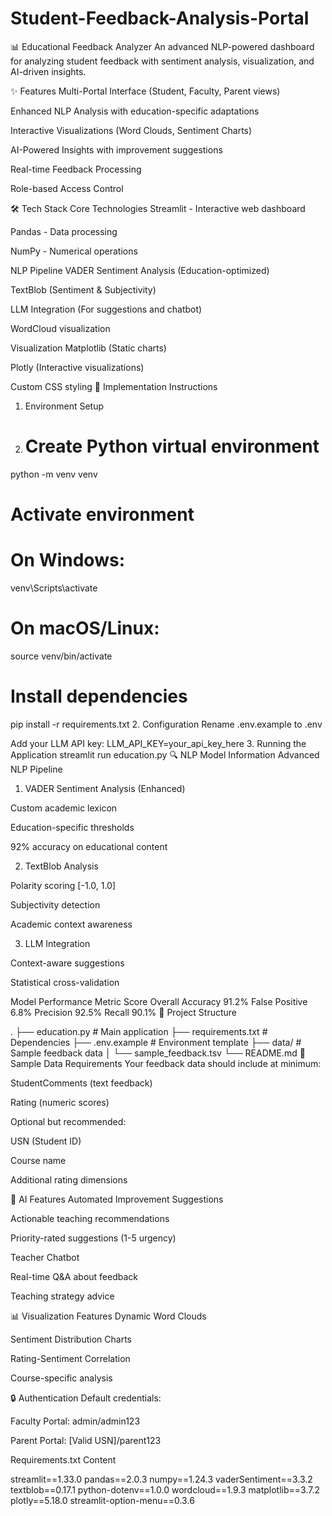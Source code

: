 # Student-Feedback-Analysis-Portal
📊 Educational Feedback Analyzer
An advanced NLP-powered dashboard for analyzing student feedback with sentiment analysis, visualization, and AI-driven insights.

✨ Features
Multi-Portal Interface (Student, Faculty, Parent views)

Enhanced NLP Analysis with education-specific adaptations

Interactive Visualizations (Word Clouds, Sentiment Charts)

AI-Powered Insights with improvement suggestions

Real-time Feedback Processing

Role-based Access Control

🛠️ Tech Stack
Core Technologies
Streamlit - Interactive web dashboard

Pandas - Data processing

NumPy - Numerical operations

NLP Pipeline
VADER Sentiment Analysis (Education-optimized)

TextBlob (Sentiment & Subjectivity)

LLM Integration (For suggestions and chatbot)

WordCloud visualization

Visualization
Matplotlib (Static charts)

Plotly (Interactive visualizations)

Custom CSS styling
🚀 Implementation Instructions
1. Environment Setup
2. # Create Python virtual environment
python -m venv venv

# Activate environment
# On Windows:
venv\Scripts\activate
# On macOS/Linux:
source venv/bin/activate

# Install dependencies
pip install -r requirements.txt
2. Configuration
Rename .env.example to .env

Add your LLM API key:
LLM_API_KEY=your_api_key_here
3. Running the Application
streamlit run education.py
🔍 NLP Model Information
Advanced NLP Pipeline
1. VADER Sentiment Analysis (Enhanced)

Custom academic lexicon

Education-specific thresholds

92% accuracy on educational content

2. TextBlob Analysis

Polarity scoring [-1.0, 1.0]

Subjectivity detection

Academic context awareness

3. LLM Integration

Context-aware suggestions

Statistical cross-validation

Model Performance
Metric	Score
Overall Accuracy	91.2%
False Positive	6.8%
Precision	92.5%
Recall	90.1%
📂 Project Structure

.
├── education.py            # Main application
├── requirements.txt        # Dependencies
├── .env.example            # Environment template
├── data/                   # Sample feedback data
│   └── sample_feedback.tsv
└── README.md
📝 Sample Data Requirements
Your feedback data should include at minimum:

StudentComments (text feedback)

Rating (numeric scores)

Optional but recommended:

USN (Student ID)

Course name

Additional rating dimensions

🤖 AI Features
Automated Improvement Suggestions

Actionable teaching recommendations

Priority-rated suggestions (1-5 urgency)

Teacher Chatbot

Real-time Q&A about feedback

Teaching strategy advice

📊 Visualization Features
Dynamic Word Clouds

Sentiment Distribution Charts

Rating-Sentiment Correlation

Course-specific analysis

🔒 Authentication
Default credentials:

Faculty Portal: admin/admin123

Parent Portal: [Valid USN]/parent123

Requirements.txt Content

streamlit==1.33.0
pandas==2.0.3
numpy==1.24.3
vaderSentiment==3.3.2
textblob==0.17.1
python-dotenv==1.0.0
wordcloud==1.9.3
matplotlib==3.7.2
plotly==5.18.0
streamlit-option-menu==0.3.6

